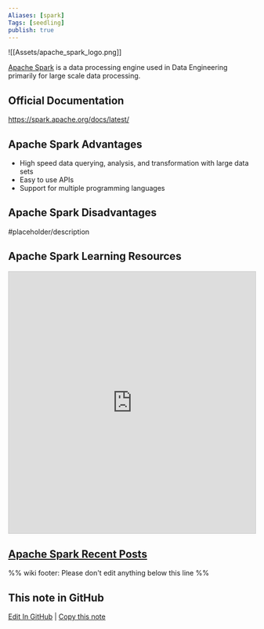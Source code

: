 ```yaml
---
Aliases: [spark]
Tags: [seedling]
publish: true
---
```


![[Assets/apache_spark_logo.png]]

[Apache Spark](https://spark.apache.org/) is a data processing engine used in Data Engineering primarily for large scale data processing.

## Official Documentation

https://spark.apache.org/docs/latest/

## Apache Spark Advantages

- High speed data querying, analysis, and transformation with large data sets
- Easy to use APIs
- Support for multiple programming languages

## Apache Spark Disadvantages

#placeholder/description 

## Apache Spark Learning Resources

<iframe class="airtable-embed" src="https://airtable.com/embed/shrTqJieLqrOr9xSv?backgroundColor=blue&viewControls=on" frameborder="0" onmousewheel="" width="100%" height="533" style="background: transparent; border: 1px solid #ccc;"></iframe>

## [Apache Spark Recent Posts](https://www.reddit.com/r/dataengineering/search/?q=Apache%20Spark&restrict_sr=1&sr_nsfw=)

%% wiki footer: Please don't edit anything below this line %%

## This note in GitHub

<span class="git-footer">[Edit In GitHub](https://github.dev/data-engineering-community/data-engineering-wiki/blob/main/Tools/Apache%20Spark.md "git-hub-edit-note") | [Copy this note](https://raw.githubusercontent.com/data-engineering-community/data-engineering-wiki/main/Tools/Apache%20Spark.md "git-hub-copy-note") </span>

